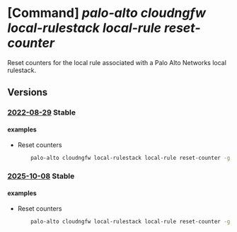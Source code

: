 # [Command] _palo-alto cloudngfw local-rulestack local-rule reset-counter_

Reset counters for the local rule associated with a Palo Alto Networks local rulestack.

## Versions

### [2022-08-29](/Resources/mgmt-plane/L3N1YnNjcmlwdGlvbnMve30vcmVzb3VyY2Vncm91cHMve30vcHJvdmlkZXJzL3BhbG9hbHRvbmV0d29ya3MuY2xvdWRuZ2Z3L2xvY2FscnVsZXN0YWNrcy97fS9sb2NhbHJ1bGVzL3t9L3Jlc2V0Y291bnRlcnM=/2022-08-29.xml) **Stable**

<!-- mgmt-plane /subscriptions/{}/resourcegroups/{}/providers/paloaltonetworks.cloudngfw/localrulestacks/{}/localrules/{}/resetcounters 2022-08-29 -->

#### examples

- Reset counters
    ```bash
        palo-alto cloudngfw local-rulestack local-rule reset-counter -g MyResourceGroup --local-rulestack-name MyLocalRulestacks --priority "1"
    ```

### [2025-10-08](/Resources/mgmt-plane/L3N1YnNjcmlwdGlvbnMve30vcmVzb3VyY2Vncm91cHMve30vcHJvdmlkZXJzL3BhbG9hbHRvbmV0d29ya3MuY2xvdWRuZ2Z3L2xvY2FscnVsZXN0YWNrcy97fS9sb2NhbHJ1bGVzL3t9L3Jlc2V0Y291bnRlcnM=/2025-10-08.xml) **Stable**

<!-- mgmt-plane /subscriptions/{}/resourcegroups/{}/providers/paloaltonetworks.cloudngfw/localrulestacks/{}/localrules/{}/resetcounters 2025-10-08 -->

#### examples

- Reset counters
    ```bash
        palo-alto cloudngfw local-rulestack local-rule reset-counter -g MyResourceGroup --local-rulestack-name MyLocalRulestacks --priority "1"
    ```
